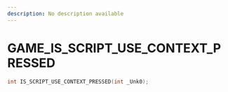 ```yaml
---
description: No description available 
---
```


# GAME\_IS_SCRIPT_USE_CONTEXT_PRESSED

```cpp
int IS_SCRIPT_USE_CONTEXT_PRESSED(int _Unk0);
```